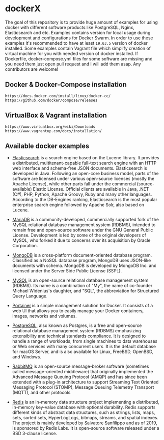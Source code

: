 # dockerX

The goal of this repository is to provide huge amount of examples for using docker with different software products like
PostgreSQL, Nginx, Elasticsearch and etc. Examples contains version for local usage during development and configurations
for Docker Swarm. In order to use these examples it's recommended to have at least `19.03.5` version of docker installed. 
Some examples contain Vagrant file which simplify creation of virtual machine for you with needed version of docker installed.
If Dockerfile, docker-compose.yml files for some software are missing and you need them just open pull request and I will add them asap. 
Any contributors are welcome!

## Docker & Docker-Compose installation
``` 
https://docs.docker.com/install/linux/docker-ce/
https://github.com/docker/compose/releases
```

## VirtualBox & Vagrant installation
``` 
https://www.virtualbox.org/wiki/Downloads
https://www.vagrantup.com/docs/installation/
```

## Available docker examples 
* [Elasticsearch](https://github.com/twistedFantasy/dockerX/tree/master/elasticsearch) is a search engine based on the Lucene library. It provides a distributed, multitenant-capable full-text search engine with an HTTP web interface and schema-free JSON documents. Elasticsearch is developed in Java. Following an open-core business model, parts of the software are licensed under various open-source licenses (mostly the Apache License), while other parts fall under the commercial (source-available) Elastic License. Official clients are available in Java, .NET (C#), PHP, Python, Apache Groovy, Ruby and many other languages. According to the DB-Engines ranking, Elasticsearch is the most popular enterprise search engine followed by Apache Solr, also based on Lucene.<br/>

* [MariaDB](https://github.com/twistedFantasy/dockerX/tree/master/mariadb) is a community-developed, commercially supported fork of the MySQL relational database management system (RDBMS), intended to remain free and open-source software under the GNU General Public License. Development is led by some of the original developers of MySQL, who forked it due to concerns over its acquisition by Oracle Corporation.<br/>

* [MongoDB](https://github.com/twistedFantasy/dockerX/tree/master/mongodb) is a cross-platform document-oriented database program. Classified as a NoSQL database program, MongoDB uses JSON-like documents with schema. MongoDB is developed by MongoDB Inc. and licensed under the Server Side Public License (SSPL).<br/>

* [MySQL](https://github.com/twistedFantasy/dockerX/tree/master/mysql) is an open-source relational database management system (RDBMS). Its name is a combination of "My", the name of co-founder Michael Widenius's daughter, and "SQL", the abbreviation for Structured Query Language.<br/>

* [Portainer](https://github.com/twistedFantasy/dockerX/tree/master/portainer) is a simple management solution for Docker. It consists of a web UI that allows you to easily manage your Docker containers, images, networks and volumes.<br/>

* [PostgreSQL](https://github.com/twistedFantasy/dockerX/tree/master/postgresql), also known as Postgres, is a free and open-source relational database management system (RDBMS) emphasizing extensibility and technical standards compliance. It is designed to handle a range of workloads, from single machines to data warehouses or Web services with many concurrent users. It is the default database for macOS Server, and is also available for Linux, FreeBSD, OpenBSD, and Windows.<br/>

* [RabbitMQ](https://github.com/twistedFantasy/dockerX/tree/master/rabbitmq) is an open-source message-broker software (sometimes called message-oriented middleware) that originally implemented the Advanced Message Queuing Protocol (AMQP) and has since been extended with a plug-in architecture to support Streaming Text Oriented Messaging Protocol (STOMP), Message Queuing Telemetry Transport (MQTT), and other protocols.<br/>

* [Redis](https://github.com/twistedFantasy/dockerX/tree/master/redis) is an in-memory data structure project implementing a distributed, in-memory key-value database with optional durability. Redis supports different kinds of abstract data structures, such as strings, lists, maps, sets, sorted sets, HyperLogLogs, bitmaps, streams, and spatial indexes. The project is mainly developed by Salvatore Sanfilippo and as of 2019, is sponsored by Redis Labs. It is open-source software released under a BSD 3-clause license.<br/>
